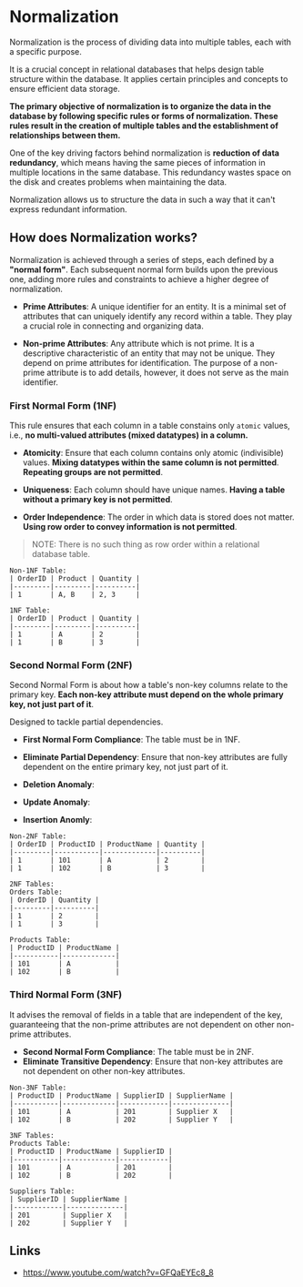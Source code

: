# Normalization

Normalization is the process of dividing data into multiple tables, each with a specific purpose.

It is a crucial concept in relational databases that helps design table structure within the database. It applies certain principles and concepts to ensure efficient data storage.

**The primary objective of normalization is to organize the data in the database by following specific rules or forms of normalization. These rules result in the creation of multiple tables and the establishment of relationships between them.**

One of the key driving factors behind normalization is **reduction of data redundancy**, which means having the same pieces of information in multiple locations in the same database. This redundancy wastes space on the disk and creates problems when maintaining the data.

Normalization allows us to structure the data in such a way that it can't express redundant information.

## How does Normalization works?

Normalization is achieved through a series of steps, each defined by a **"normal form"**. Each subsequent normal form builds upon the previous one, adding more rules and constraints to achieve a higher degree of normalization.

- **Prime Attributes**: A unique identifier for an entity. It is a minimal set of attributes that can uniquely identify any record within a table. They play a crucial role in connecting and organizing data.

- **Non-prime Attributes**: Any attribute which is not prime. It is a descriptive characteristic of an entity that may not be unique. They depend on prime attributes for identification. The purpose of a non-prime attribute is to add details, however, it does not serve as the main identifier.

### First Normal Form (1NF)

This rule ensures that each column in a table constains only `atomic` values, i.e., **no multi-valued attributes (mixed datatypes) in a column.**

- **Atomicity**: Ensure that each column contains only atomic (indivisible) values. **Mixing datatypes within the same column is not permitted**. **Repeating groups are not permitted**.

- **Uniqueness**: Each column should have unique names. **Having a table without a primary key is not permitted**.

- **Order Independence**: The order in which data is stored does not matter. **Using row order to convey information is not permitted**.

> NOTE: There is no such thing as row order within a relational database table.

```
Non-1NF Table:
| OrderID | Product | Quantity |
|---------|---------|----------|
| 1       | A, B    | 2, 3     |

1NF Table:
| OrderID | Product | Quantity |
|---------|---------|----------|
| 1       | A       | 2        |
| 1       | B       | 3        |
```

### Second Normal Form (2NF)

Second Normal Form is about how a table's non-key columns relate to the primary key. **Each non-key attribute must depend on the whole primary key, not just part of it**.

Designed to tackle partial dependencies.

- **First Normal Form Compliance**: The table must be in 1NF.
- **Eliminate Partial Dependency**: Ensure that non-key attributes are fully dependent on the entire primary key, not just part of it.

- **Deletion Anomaly**:
- **Update Anomaly**:
- **Insertion Anomly**:

```
Non-2NF Table:
| OrderID | ProductID | ProductName | Quantity |
|---------|-----------|-------------|----------|
| 1       | 101       | A           | 2        |
| 1       | 102       | B           | 3        |

2NF Tables:
Orders Table:
| OrderID | Quantity |
|---------|----------|
| 1       | 2        |
| 1       | 3        |

Products Table:
| ProductID | ProductName |
|-----------|-------------|
| 101       | A           |
| 102       | B           |
```

### Third Normal Form (3NF)

It advises the removal of fields in a table that are independent of the key, guaranteeing that the non-prime attributes are not dependent on other non-prime attributes.

- **Second Normal Form Compliance**: The table must be in 2NF.
- **Eliminate Transitive Dependency**: Ensure that non-key attributes are not dependent on other non-key attributes.

```
Non-3NF Table:
| ProductID | ProductName | SupplierID | SupplierName |
|-----------|-------------|------------|--------------|
| 101       | A           | 201        | Supplier X   |
| 102       | B           | 202        | Supplier Y   |

3NF Tables:
Products Table:
| ProductID | ProductName | SupplierID |
|-----------|-------------|------------|
| 101       | A           | 201        |
| 102       | B           | 202        |

Suppliers Table:
| SupplierID | SupplierName |
|------------|--------------|
| 201        | Supplier X   |
| 202        | Supplier Y   |
```

## Links

- https://www.youtube.com/watch?v=GFQaEYEc8_8
